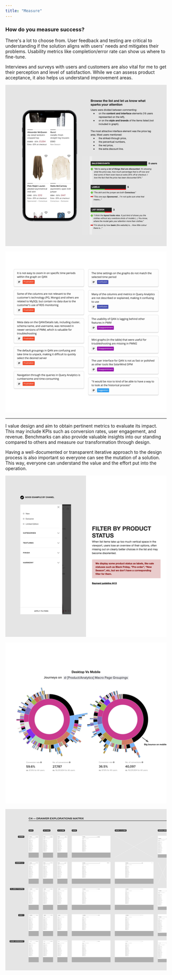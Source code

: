 ```yaml
---
title: "Measure"
---
```

### How do you measure success?

There's a lot to choose from. User feedback and testing are critical to understanding if the solution aligns with users' needs and mitigates their problems. Usability metrics like completion/error rate can show us where to fine-tune.

Interviews and surveys with users and customers are also vital for me to get their perception and level of satisfaction. While we can assess product acceptance, it also helps us understand improvement areas.

![Mockup of an eCommerce listing page on a mobile device with user testing notes and data on the side.](../../assets/images/user-testing.png "I prompt users to browse and voice what they see before any other task. Framing first impressions may fuel good ideas.")

![Listing of insights collected from user interviews categorized by sentiment.](../../assets/images/interview-nuggets.png "I think the categorization of the interview nuggets is important for the team. Allows a fast analysis of users' feelings and needs.")

---

I value design and aim to obtain pertinent metrics to evaluate its impact. This may include KPIs such as conversion rates, user engagement, and revenue. Benchmarks can also provide valuable insights into our standing compared to others and measure our transformation through design.

Having a well-documented or transparent iterative approach to the design process is also important so everyone can see the mutation of a solution. This way, everyone can understand the value and the effort put into the operation.

![Screenshot of a competitor website represented as a good example with a description of what makes it a good practice.](../../assets/images/benchmarking.png "Benchmarking is a powerful way to evaluate a product. I like using Baymard for a faster eCommerce benchmarking.")

![Two graphs side by side showing product performance data between Desktop (left) and Mobile versions.](../../assets/images/data-analysis.png "I always go back to our data to source key metrics for design efforts. With a before and an after we can evaluate design efficacy.")

![A matrix of a lot of designs with minimal changes and variation for comparison.](../../assets/images/iterative-design.png "It's laborious to produce a matrix of design variations but helps the team to compare, weed out what doesn't work and focus onto the right direction.")